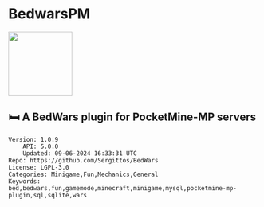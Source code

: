 # BedwarsPM
<img src="https://raw.githubusercontent.com/Sergittos/BedWars/84e5abe7e4d25397d792d1bead990e4e81ca709b/icon.png" width="128" height="128" />

## 🛏️ A BedWars plugin for PocketMine-MP servers
```properties
Version: 1.0.9
    API: 5.0.0
    Updated: 09-06-2024 16:33:31 UTC
Repo: https://github.com/Sergittos/BedWars
License: LGPL-3.0
Categories: Minigame,Fun,Mechanics,General
Keywords: bed,bedwars,fun,gamemode,minecraft,minigame,mysql,pocketmine-mp-plugin,sql,sqlite,wars
```